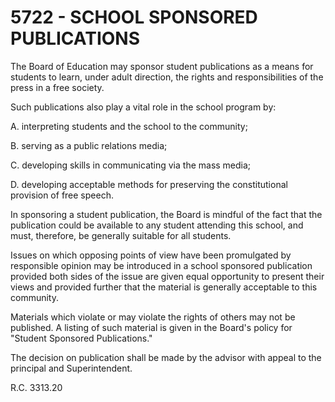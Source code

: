 5722 - SCHOOL SPONSORED PUBLICATIONS
====================================

The Board of Education may sponsor student publications as a means for
students to learn, under adult direction, the rights and
responsibilities of the press in a free society.

Such publications also play a vital role in the school program by:

A. interpreting students and the school to the community;

B. serving as a public relations media;

C. developing skills in communicating via the mass media;

D. developing acceptable methods for preserving the constitutional
provision of free speech.

In sponsoring a student publication, the Board is mindful of the fact
that the publication could be available to any student attending this
school, and must, therefore, be generally suitable for all students.

Issues on which opposing points of view have been promulgated by
responsible opinion may be introduced in a school sponsored publication
provided both sides of the issue are given equal opportunity to present
their views and provided further that the material is generally
acceptable to this community.

Materials which violate or may violate the rights of others may not be
published. A listing of such material is given in the Board's policy for
"Student Sponsored Publications."

The decision on publication shall be made by the advisor with appeal to
the principal and Superintendent.

R.C. 3313.20
